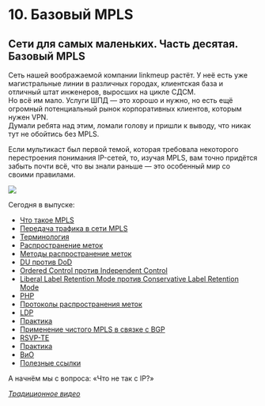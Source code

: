 # 10. Базовый MPLS

## Сети для самых маленьких. Часть десятая. Базовый MPLS

Сеть нашей воображаемой компании linkmeup растёт. У неё есть уже магистральные линии в различных городах, клиентская база и отличный штат инженеров, выросших на цикле СДСМ.  
Но всё им мало. Услуги ШПД — это хорошо и нужно, но есть ещё огромный потенциальный рынок корпоративных клиентов, которым нужен VPN.  
Думали ребята над этим, ломали голову и пришли к выводу, что никак тут не обойтись без MPLS.

Если мультикаст был первой темой, которая требовала некоторого перестроения понимания IP-сетей, то, изучая MPLS, вам точно придётся забыть почти всё, что вы знали раньше — это особенный мир со своими правилами.

[![](https://img-fotki.yandex.ru/get/16123/83739833.47/0_100960_19e8ebfb_XXL.jpg)](https://img-fotki.yandex.ru/get/16123/83739833.47/0_100960_19e8ebfb_orig.jpg)

Сегодня в выпуске:

* [Что такое MPLS](10.-base-mpls.md#ABOUT_MPLS)
* [Передача трафика в сети MPLS](10.-base-mpls.md#FORWARDING)
* [Терминология](10.-base-mpls.md#GLOSSARY)
* [Распространение меток](10.-base-mpls.md#LABEL_DISTRIBUTION)
* [Методы распространение меток](10.-base-mpls.md#MODES)
* [DU против DoD](10.-base-mpls.md#DU_DOD)
* [Ordered Control против Independent Control](10.-base-mpls.md#LABEL_CONTROL)
* [Liberal Label Retention Mode против Conservative Label Retention Mode](10.-base-mpls.md#RETENTION_MODE)
* [PHP](10.-base-mpls.md#PHP)
* [Протоколы распространения меток](10.-base-mpls.md#PROTOCOLS)
* [LDP](10.-base-mpls.md#LDP)
* [Практика](10.-base-mpls.md#LDP_PRACTICE)
* [Применение чистого MPLS в связке с BGP](10.-base-mpls.md#MPLS-BGP)
* [RSVP-TE](10.-base-mpls.md#RSVP-TE)
* [Практика](10.-base-mpls.md#RSVP_PRACTICE)
* [ВиО](10.-base-mpls.md#FAQ)
* [Полезные ссылки](10.-base-mpls.md#USEFUL)

А начнём мы с вопроса: «Что не так с IP?»

[_Традиционное видео_ ](https://www.youtube.com/embed/hZyfM4UZDac)
